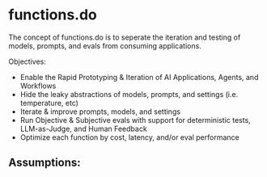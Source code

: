 # functions.do

The concept of functions.do is to seperate the iteration and testing of models, prompts, and evals from consuming applications.

Objectives:

- Enable the Rapid Prototyping & Iteration of AI Applications, Agents, and Workflows
- Hide the leaky abstractions of models, prompts, and settings (i.e. temperature, etc)
- Iterate & improve prompts, models, and settings
- Run Objective & Subjective evals with support for deterministic tests, LLM-as-Judge, and Human Feedback
- Optimize each function by cost, latency, and/or eval performance

Assumptions:
- 
